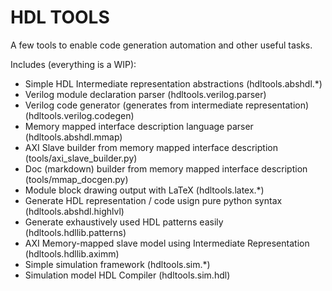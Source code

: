 # HDL TOOLS

A few tools to enable code generation automation and other useful tasks.

Includes (everything is a WIP):

* Simple HDL Intermediate representation abstractions (hdltools.abshdl.*)
* Verilog module declaration parser (hdltools.verilog.parser)
* Verilog code generator (generates from intermediate representation) (hdltools.verilog.codegen)
* Memory mapped interface description language parser (hdltools.abshdl.mmap)
* AXI Slave builder from memory mapped interface description (tools/axi_slave_builder.py)
* Doc (markdown) builder from memory mapped interface description (tools/mmap_docgen.py)
* Module block drawing output with LaTeX (hdltools.latex.*)
* Generate HDL representation / code usign pure python syntax (hdltools.abshdl.highlvl)
* Generate exhaustively used HDL patterns easily (hdltools.hdllib.patterns)
* AXI Memory-mapped slave model using Intermediate Representation (hdltools.hdllib.aximm)
* Simple simulation framework (hdltools.sim.*)
* Simulation model HDL Compiler (hdltools.sim.hdl)

